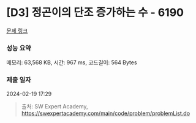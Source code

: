 # [D3] 정곤이의 단조 증가하는 수 - 6190 

[문제 링크](https://swexpertacademy.com/main/code/problem/problemDetail.do?contestProbId=AWcPjEuKAFgDFAU4) 

### 성능 요약

메모리: 63,568 KB, 시간: 967 ms, 코드길이: 564 Bytes

### 제출 일자

2024-02-19 17:29



> 출처: SW Expert Academy, https://swexpertacademy.com/main/code/problem/problemList.do
